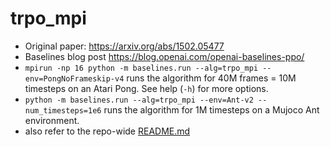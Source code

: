 # trpo_mpi

- Original paper: https://arxiv.org/abs/1502.05477
- Baselines blog post https://blog.openai.com/openai-baselines-ppo/
- `mpirun -np 16 python -m baselines.run --alg=trpo_mpi --env=PongNoFrameskip-v4` runs the algorithm for 40M frames = 10M timesteps on an Atari Pong. See help (`-h`) for more options.
- `python -m baselines.run --alg=trpo_mpi --env=Ant-v2 --num_timesteps=1e6` runs the algorithm for 1M timesteps on a Mujoco Ant environment. 
- also refer to the repo-wide [README.md](../../algorithms/maddpg/README.md#training-models)
